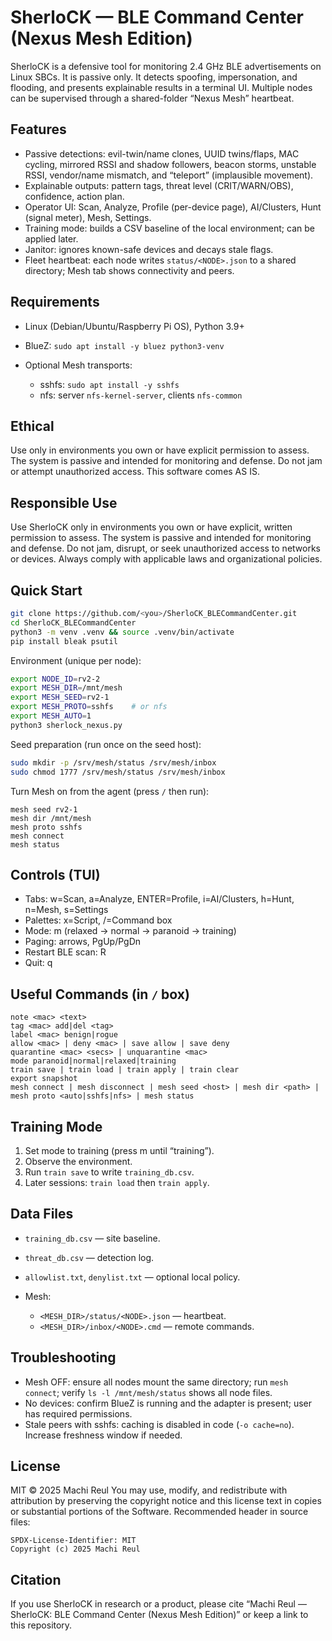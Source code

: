 # SherloCK — BLE Command Center (Nexus Mesh Edition)

SherloCK is a defensive tool for monitoring 2.4 GHz BLE advertisements on Linux SBCs. It is passive only. It detects spoofing, impersonation, and flooding, and presents explainable results in a terminal UI. Multiple nodes can be supervised through a shared-folder “Nexus Mesh” heartbeat.

## Features

* Passive detections: evil-twin/name clones, UUID twins/flaps, MAC cycling, mirrored RSSI and shadow followers, beacon storms, unstable RSSI, vendor/name mismatch, and “teleport” (implausible movement).
* Explainable outputs: pattern tags, threat level (CRIT/WARN/OBS), confidence, action plan.
* Operator UI: Scan, Analyze, Profile (per-device page), AI/Clusters, Hunt (signal meter), Mesh, Settings.
* Training mode: builds a CSV baseline of the local environment; can be applied later.
* Janitor: ignores known-safe devices and decays stale flags.
* Fleet heartbeat: each node writes `status/<NODE>.json` to a shared directory; Mesh tab shows connectivity and peers.

## Requirements

* Linux (Debian/Ubuntu/Raspberry Pi OS), Python 3.9+
* BlueZ: `sudo apt install -y bluez python3-venv`
* Optional Mesh transports:

  * sshfs: `sudo apt install -y sshfs`
  * nfs: server `nfs-kernel-server`, clients `nfs-common`

## Ethical

Use only in environments you own or have explicit permission to assess. The system is passive and intended for monitoring and defense. Do not jam or attempt unauthorized access. 
This software comes AS IS.

## Responsible Use

Use SherloCK only in environments you own or have explicit, written permission to assess. 
The system is passive and intended for monitoring and defense. Do not jam, disrupt, or seek 
unauthorized access to networks or devices. Always comply with applicable laws and organizational policies.

## Quick Start

```bash
git clone https://github.com/<you>/SherloCK_BLECommandCenter.git
cd SherloCK_BLECommandCenter
python3 -m venv .venv && source .venv/bin/activate
pip install bleak psutil
```

Environment (unique per node):

```bash
export NODE_ID=rv2-2
export MESH_DIR=/mnt/mesh
export MESH_SEED=rv2-1
export MESH_PROTO=sshfs    # or nfs
export MESH_AUTO=1
python3 sherlock_nexus.py
```

Seed preparation (run once on the seed host):

```bash
sudo mkdir -p /srv/mesh/status /srv/mesh/inbox
sudo chmod 1777 /srv/mesh/status /srv/mesh/inbox
```

Turn Mesh on from the agent (press `/` then run):

```
mesh seed rv2-1
mesh dir /mnt/mesh
mesh proto sshfs
mesh connect
mesh status
```

## Controls (TUI)

* Tabs: w=Scan, a=Analyze, ENTER=Profile, i=AI/Clusters, h=Hunt, n=Mesh, s=Settings
* Palettes: x=Script, /=Command box
* Mode: m (relaxed → normal → paranoid → training)
* Paging: arrows, PgUp/PgDn
* Restart BLE scan: R
* Quit: q

## Useful Commands (in `/` box)

```
note <mac> <text>
tag <mac> add|del <tag>
label <mac> benign|rogue
allow <mac> | deny <mac> | save allow | save deny
quarantine <mac> <secs> | unquarantine <mac>
mode paranoid|normal|relaxed|training
train save | train load | train apply | train clear
export snapshot
mesh connect | mesh disconnect | mesh seed <host> | mesh dir <path> | mesh proto <auto|sshfs|nfs> | mesh status
```

## Training Mode

1. Set mode to training (press m until “training”).
2. Observe the environment.
3. Run `train save` to write `training_db.csv`.
4. Later sessions: `train load` then `train apply`.

## Data Files

* `training_db.csv` — site baseline.
* `threat_db.csv` — detection log.
* `allowlist.txt`, `denylist.txt` — optional local policy.
* Mesh:

  * `<MESH_DIR>/status/<NODE>.json` — heartbeat.
  * `<MESH_DIR>/inbox/<NODE>.cmd` — remote commands.

## Troubleshooting

* Mesh OFF: ensure all nodes mount the same directory; run `mesh connect`; verify `ls -l /mnt/mesh/status` shows all node files.
* No devices: confirm BlueZ is running and the adapter is present; user has required permissions.
* Stale peers with sshfs: caching is disabled in code (`-o cache=no`). Increase freshness window if needed.



## License

MIT © 2025 Machi Reul
You may use, modify, and redistribute with attribution by preserving the copyright notice and this license text in copies or substantial portions of the Software.
Recommended header in source files:

```text
SPDX-License-Identifier: MIT
Copyright (c) 2025 Machi Reul
```

## Citation

If you use SherloCK in research or a product, please cite “Machi Reul — SherloCK: BLE Command Center (Nexus Mesh Edition)” or keep a link to this repository.
